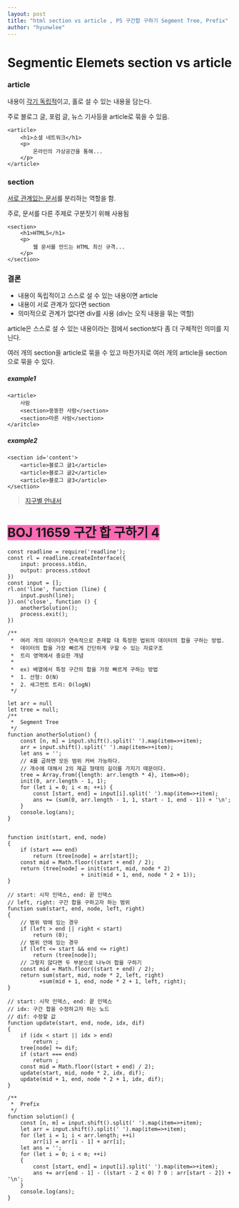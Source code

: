 ```yaml
---
layout: post
title: "html section vs article , PS 구간합 구하기 Segment Tree, Prefix"
author: "hyunwlee"
---
```


# Segmentic Elemets section vs article

### article

내용이 <ins>각기 독립적</ins>이고, 홀로 설 수 있는 내용을 담는다.  

주로 블로그 글, 포럼 글, 뉴스 기사등을 article로 묶을 수 있음.  

  

```
<article>
	<h1>소셜 네트워크</h1>
	<p>
		온라인의 가상공간을 통해...
	</p>
</article>
```

  

### section

<ins>서로 관계있는 문서</ins>를 분리하는 역할을 함.  

주로, 문서를 다른 주제로 구분짓기 위해 사용됨  

  

```
<section>
	<h1>HTML5</h1>
	<p>
		웹 문서를 만드는 HTML 최신 규격...
	</p>
</section>
```

  

### 결론

- 내용이 독립적이고 스스로 설 수 있는 내용이면 article
- 내용이 서로 관계가 있다면 section
- 의미적으로 관계가 없다면 div를 사용 (div는 오직 내용을 묶는 역할)

  

article은 스스로 설 수 있는 내용이라는 점에서 section보다 좀 더 구체적인 의미를 지닌다.  

여러 개의 section을 article로 묶을 수 있고 마찬가지로 여러 개의 article을 section으로 묶을 수 있다.  

  

##### example1

```
<article>
	사람
	<section>뚱뚱한 사람</section>
	<section>마른 사람</section>
</aritcle>
```

##### example2

```
<section id='content'>
	<article>블로그 글1</article>
	<article>블로그 글2</article>
	<article>블로그 글3</article>
</section>
```

  

> [지구별 안내서](https://aboooks.tistory.com/346)

  

# <span style='background:hotpink'>BOJ 11659 구간 합 구하기 4</span>

```
const readline = require('readline');
const rl = readline.createInterface({
    input: process.stdin,
    output: process.stdout
})
const input = [];
rl.on('line', function (line) {
    input.push(line);
}).on('close', function () {
    anotherSolution();
    process.exit();
})

/**
 *  여러 개의 데이터가 연속적으로 존재할 대 특정한 법위의 데이터의 합을 구하는 방법.
 *  데이터의 합을 가장 빠르게 간단하게 구할 수 있는 자료구조
 *  트리 영역에서 중요한 개념
 *
 *  ex) 배열에서 특정 구간의 합을 가장 빠르게 구하는 방법
 *  1. 선형: O(N)
 *  2. 세그먼트 트리: O(logN)
 */

let arr = null
let tree = null;
/**
 *  Segment Tree
 */
function anotherSolution() {
    const [n, m] = input.shift().split(' ').map(item=>+item);
    arr = input.shift().split(' ').map(item=>+item);
    let ans = '';
    // 4를 곱하면 모든 범위 커버 가능하다.
    // 개수에 대해서 2의 제곱 형태의 길이를 가지기 때문이다.
    tree = Array.from({length: arr.length * 4}, item=>0);
    init(0, arr.length - 1, 1);
    for (let i = 0; i < m; ++i) {
        const [start, end] = input[i].split(' ').map(item=>+item);
        ans += (sum(0, arr.length - 1, 1, start - 1, end - 1)) + '\n';
    }
    console.log(ans);
}


function init(start, end, node)
{
    if (start === end)
        return (tree[node] = arr[start]);
    const mid = Math.floor((start + end) / 2);
    return (tree[node] = init(start, mid, node * 2)
                       + init(mid + 1, end, node * 2 + 1));
}

// start: 시작 인덱스, end: 끝 인덱스
// left, right: 구간 합을 구하고자 하는 범위
function sum(start, end, node, left, right)
{
    // 범위 밖에 있는 경우
    if (left > end || right < start)
        return (0);
    // 범위 안에 있는 경우
    if (left <= start && end <= right)
        return (tree[node]);
    // 그렇지 않다면 두 부분으로 나누어 합을 구하기
    const mid = Math.floor((start + end) / 2);
    return sum(start, mid, node * 2, left, right)
          +sum(mid + 1, end, node * 2 + 1, left, right);
}

// start: 시작 인덱스, end: 끝 인덱스
// idx: 구간 합을 수정하고자 하는 노드
// dif: 수정할 값
function update(start, end, node, idx, dif)
{
    if (idx < start || idx > end)
        return ;
    tree[node] += dif;
    if (start === end)
        return ;
    const mid = Math.floor((start + end) / 2);
    update(start, mid, node * 2, idx, dif);
    update(mid + 1, end, node * 2 + 1, idx, dif);
}

/**
 *  Prefix
 */
function solution() {
    const [n, m] = input.shift().split(' ').map(item=>+item);
    let arr = input.shift().split(' ').map(item=>+item);
    for (let i = 1; i < arr.length; ++i)
        arr[i] = arr[i - 1] + arr[i];
    let ans = '';
    for (let i = 0; i < m; ++i)
    {
        const [start, end] = input[i].split(' ').map(item=>+item);
        ans += arr[end - 1] - ((start - 2 < 0) ? 0 : arr[start - 2]) + '\n';
    }
    console.log(ans);
}
```


